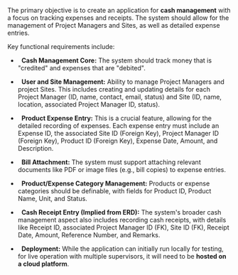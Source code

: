 The primary objective is to create an application for **cash management** with a focus on tracking expenses and receipts. The system should allow for the management of Project Managers and Sites, as well as detailed expense entries.



Key functional requirements include:

*   **Cash Management Core:** The system should track money that is "credited" and expenses that are "debited".

*   **User and Site Management:** Ability to manage Project Managers and project Sites. This includes creating and updating details for each Project Manager (ID, name, contact, email, status) and Site (ID, name, location, associated Project Manager ID, status).

*   **Product Expense Entry:** This is a crucial feature, allowing for the detailed recording of expenses. Each expense entry must include an Expense ID, the associated Site ID (Foreign Key), Project Manager ID (Foreign Key), Product ID (Foreign Key), Expense Date, Amount, and Description.

*   **Bill Attachment:** The system must support attaching relevant documents like PDF or image files (e.g., bill copies) to expense entries.

*   **Product/Expense Category Management:** Products or expense categories should be definable, with fields for Product ID, Product Name, Unit, and Status.

*   **Cash Receipt Entry (Implied from ERD):** The system's broader cash management aspect also includes recording cash receipts, with details like Receipt ID, associated Project Manager ID (FK), Site ID (FK), Receipt Date, Amount, Reference Number, and Remarks.

*   **Deployment:** While the application can initially run locally for testing, for live operation with multiple supervisors, it will need to be **hosted on a cloud platform**.

